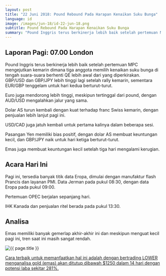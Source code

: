 ```yaml
---
layout: post
title: "22 Juni 2018: Pound Rebound Pada Harapan Kenaikan Suku Bunga"
language: id
image: /images/jun-18/id-22-jun-18.png
subtitle: Pound Rebound Pada Harapan Kenaikan Suku Bunga
summary: "Pound Inggris terus berkinerja lebih baik setelah pertemuan MPC mengejutkan kemarin dimana tiga anggota memilih kenaikan suku bunga di tengah suara-suara berhenti QE lebih awal dari yang diperkirakan. GBP/USD dan GBP/JPY lebih tinggi lagi setelah rally kemarin, sementara EUR/GBP tenggelam untuk hari kedua berturut-turut"
---
```

## Laporan Pagi: 07.00 London

Pound Inggris terus berkinerja lebih baik setelah pertemuan MPC mengejutkan kemarin dimana tiga anggota memilih kenaikan suku bunga di tengah suara-suara berhenti QE lebih awal dari yang diperkirakan. GBP/USD dan GBP/JPY lebih tinggi lagi setelah rally kemarin, sementara EUR/GBP tenggelam untuk hari kedua berturut-turut.

Euro juga mendorong lebih tinggi, meskipun tertinggal dari pound, dengan AUD/USD mengalahkan jalur yang sama.

Dolar AS turun kembali dengan kuat terhadap franc Swiss kemarin, dengan penjualan lebih lanjut pagi ini.

USD/CAD juga jatuh kembali untuk pertama kalinya dalam beberapa sesi.

Pasangan Yen memiliki bias positif, dengan dolar AS membuat keuntungan kecil, dan GBP/JPY naik untuk hari ketiga berturut-turut.

Emas juga membuat keuntungan kecil setelah tiga hari mengalami kerugian.

## Acara Hari Ini

Pagi ini, tersedia banyak titik data Eropa, dimulai dengan manufaktur flash Prancis dan layanan PMI. Data Jerman pada pukul 08:30, dengan data Eropa pada pukul 09:00.

Pertemuan OPEC berjalan sepanjang hari.

IHK Kanada dan penjualan ritel berada pada pukul 13:30.

## Analisa

Emas memiliki banyak gemerlap akhir-akhir ini dan meskipun menguat kecil pagi ini, tren saat ini masih sangat rendah.

<img src="{{ site.url }}/images/jun-18/id-22-jun-18.png" alt="{{ page.title }}" title="{{ page.title }}">

<a href="%LINK%%currency=USD&market=commodities&underlying=frxXAUUSD&formname=higherlower&duration_amount=14&duration_units=d&amount=10&amount_type=stake&expiry_type=duration&barrier=1250" target="_blank">Cara terbaik untuk memanfaatkan hal ini adalah dengan bertrading LOWER menganalisa gold (emas) akan ditutup dibawah $1250 dalam 14 hari dengan potensi laba sekitar 281%.</a>
